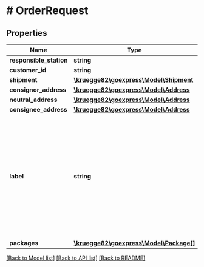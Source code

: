 # # OrderRequest

## Properties

Name | Type | Description | Notes
------------ | ------------- | ------------- | -------------
**responsible_station** | **string** |  |
**customer_id** | **string** |  |
**shipment** | [**\kruegge82\goexpress\Model\Shipment**](Shipment.md) |  |
**consignor_address** | [**\kruegge82\goexpress\Model\Address**](Address.md) |  |
**neutral_address** | [**\kruegge82\goexpress\Model\Address**](Address.md) |  | [optional]
**consignee_address** | [**\kruegge82\goexpress\Model\Address**](Address.md) |  |
**label** | **string** | 1 - ZPL Code 2 - Base64 encoded PDF (4x6’’ package label) 4 – Base64 encoded PDF (A4 houseway bill) 5 – TPCL (TEC Printer Command Language) | [optional]
**packages** | [**\kruegge82\goexpress\Model\Package[]**](Package.md) |  | [optional]

[[Back to Model list]](../../README.md#models) [[Back to API list]](../../README.md#endpoints) [[Back to README]](../../README.md)
